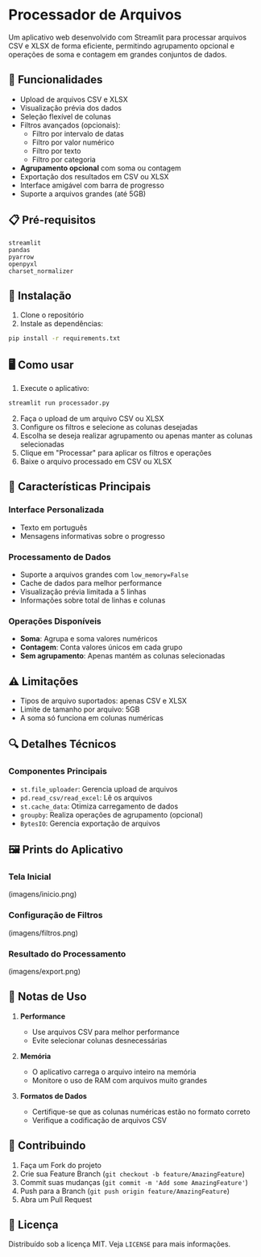 # Processador de Arquivos

Um aplicativo web desenvolvido com Streamlit para processar arquivos CSV e XLSX de forma eficiente, permitindo agrupamento opcional e operações de soma e contagem em grandes conjuntos de dados.

## 🚀 Funcionalidades

- Upload de arquivos CSV e XLSX
- Visualização prévia dos dados
- Seleção flexível de colunas
- Filtros avançados (opcionais):
  - Filtro por intervalo de datas
  - Filtro por valor numérico
  - Filtro por texto
  - Filtro por categoria
- **Agrupamento opcional** com soma ou contagem
- Exportação dos resultados em CSV ou XLSX
- Interface amigável com barra de progresso
- Suporte a arquivos grandes (até 5GB)

## 📋 Pré-requisitos

```
streamlit
pandas
pyarrow
openpyxl
charset_normalizer
```

## 🔧 Instalação

1. Clone o repositório
2. Instale as dependências:
```bash
pip install -r requirements.txt
```

## 🖥️ Como usar

1. Execute o aplicativo:
```bash
streamlit run processador.py
```

2. Faça o upload de um arquivo CSV ou XLSX
3. Configure os filtros e selecione as colunas desejadas
4. Escolha se deseja realizar agrupamento ou apenas manter as colunas selecionadas
5. Clique em "Processar" para aplicar os filtros e operações
6. Baixe o arquivo processado em CSV ou XLSX

## 🎯 Características Principais

### Interface Personalizada
- Texto em português
- Mensagens informativas sobre o progresso

### Processamento de Dados
- Suporte a arquivos grandes com `low_memory=False`
- Cache de dados para melhor performance
- Visualização prévia limitada a 5 linhas
- Informações sobre total de linhas e colunas

### Operações Disponíveis
- **Soma**: Agrupa e soma valores numéricos
- **Contagem**: Conta valores únicos em cada grupo
- **Sem agrupamento**: Apenas mantém as colunas selecionadas

## ⚠️ Limitações

- Tipos de arquivo suportados: apenas CSV e XLSX
- Limite de tamanho por arquivo: 5GB
- A soma só funciona em colunas numéricas

## 🔍 Detalhes Técnicos

### Componentes Principais
- `st.file_uploader`: Gerencia upload de arquivos
- `pd.read_csv/read_excel`: Lê os arquivos
- `st.cache_data`: Otimiza carregamento de dados
- `groupby`: Realiza operações de agrupamento (opcional)
- `BytesIO`: Gerencia exportação de arquivos

## 🖼️ Prints do Aplicativo

### Tela Inicial
(imagens/inicio.png)

### Configuração de Filtros
(imagens/filtros.png)

### Resultado do Processamento
(imagens/export.png)

## 📝 Notas de Uso

1. **Performance**
   - Use arquivos CSV para melhor performance
   - Evite selecionar colunas desnecessárias

2. **Memória**
   - O aplicativo carrega o arquivo inteiro na memória
   - Monitore o uso de RAM com arquivos muito grandes

3. **Formatos de Dados**
   - Certifique-se que as colunas numéricas estão no formato correto
   - Verifique a codificação de arquivos CSV

## 🤝 Contribuindo

1. Faça um Fork do projeto
2. Crie sua Feature Branch (`git checkout -b feature/AmazingFeature`)
3. Commit suas mudanças (`git commit -m 'Add some AmazingFeature'`)
4. Push para a Branch (`git push origin feature/AmazingFeature`)
5. Abra um Pull Request

## 📄 Licença

Distribuído sob a licença MIT. Veja `LICENSE` para mais informações.
